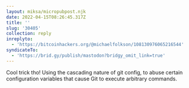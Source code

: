 ```yaml
---
layout: miksa/micropubpost.njk
date: 2022-04-15T08:26:45.317Z
title: ''
slug: '30405'
collection: reply
inreplyto:
  - 'https://bitcoinhackers.org/@michaelfolkson/108130976065216544'
syndicateTo:
  - 'https://brid.gy/publish/mastodon?bridgy_omit_link=true'
---
```

Cool trick tho! Using the cascading nature of git config, to abuse certain configuration variables that cause Git to execute arbitrary commands.
